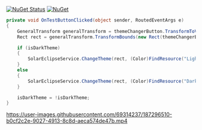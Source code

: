[![NuGet Status](https://img.shields.io/nuget/v/Lungo.svg?style=flat)](https://www.nuget.org/packages/Lungo/) [![NuGet](https://img.shields.io/nuget/dt/Lungo.svg)](https://www.nuget.org/packages/Lungo)

```C#
private void OnTestButtonClicked(object sender, RoutedEventArgs e)
{
    GeneralTransform generalTransform = themeChangerButton.TransformToVisual((Visual)themeChangerButton.Parent);
    Rect rect = generalTransform.TransformBounds(new Rect(themeChangerButton.RenderSize));

    if (isDarkTheme)
    {
        SolarEclipseService.ChangeTheme(rect, (Color)FindResource("Light"));
    }
    else
    {
        SolarEclipseService.ChangeTheme(rect, (Color)FindResource("Dark"));
    }

    isDarkTheme = !isDarkTheme;
}
```

https://user-images.githubusercontent.com/69314237/187296510-b0cf2c2e-9027-4913-8c8d-aeca574de47b.mp4

